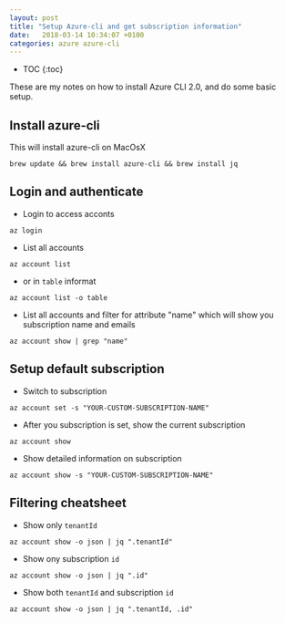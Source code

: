```yaml
---
layout: post
title: "Setup Azure-cli and get subscription information"
date:   2018-03-14 10:34:07 +0100
categories: azure azure-cli
---
```


* TOC
{:toc}

These are my notes on how to install Azure CLI 2.0, and do some basic setup.

## Install azure-cli

This will install azure-cli on MacOsX

````
brew update && brew install azure-cli && brew install jq
````

## Login and authenticate

* Login to access acconts

````
az login
````

* List all accounts

````
az account list
````

* or in `table` informat

````
az account list -o table
````

* List all accounts and filter for attribute "name" which will show you subscription name and emails

````
az account show | grep "name"
````

## Setup default subscription

* Switch to subscription

````
az account set -s "YOUR-CUSTOM-SUBSCRIPTION-NAME"
````

* After you subscription is set, show the current subscription

````
az account show
````

* Show detailed information on subscription

````
az account show -s "YOUR-CUSTOM-SUBSCRIPTION-NAME"
````


## Filtering cheatsheet

* Show only `tenantId`

````
az account show -o json | jq ".tenantId"
````

* Show ony subscription `id`

````
az account show -o json | jq ".id"
````

* Show both `tenantId` and subscription `id`

````
az account show -o json | jq ".tenantId, .id"
````
